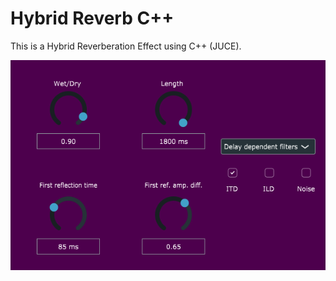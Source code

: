 # Hybrid Reverb C++

This is a Hybrid Reverberation Effect using C++ (JUCE). 

![Hybrid_Reverb_GUI](https://github.com/Adas0/Hybrid_Reverb_CPP/blob/master/gui_poprawne.PNG)


